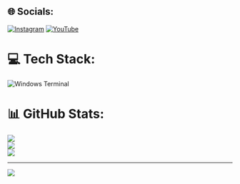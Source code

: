 
## 🌐 Socials:
[![Instagram](https://img.shields.io/badge/Instagram-%23E4405F.svg?logo=Instagram&logoColor=white)](https://instagram.com/https://www.instagram.com/wagnerfe._?igsh=MWV6cXBzdXpiNTQ2bA==) [![YouTube](https://img.shields.io/badge/YouTube-%23FF0000.svg?logo=YouTube&logoColor=white)](https://youtube.com/@https://youtube.com/@wagnersamp._?si=xcDGbSEcMuDATrav) 

# 💻 Tech Stack:
![Windows Terminal](https://img.shields.io/badge/Windows%20Terminal-%234D4D4D.svg?style=for-the-badge&logo=windows-terminal&logoColor=white)
# 📊 GitHub Stats:
![](https://github-readme-stats.vercel.app/api?username=WagnerFeliciano&theme=dark&hide_border=false&include_all_commits=false&count_private=false)<br/>
![](https://github-readme-streak-stats.herokuapp.com/?user=WagnerFeliciano&theme=dark&hide_border=false)<br/>
![](https://github-readme-stats.vercel.app/api/top-langs/?username=WagnerFeliciano&theme=dark&hide_border=false&include_all_commits=false&count_private=false&layout=compact)

---
[![](https://visitcount.itsvg.in/api?id=WagnerFeliciano&icon=0&color=0)](https://visitcount.itsvg.in)

<!-- Proudly created with GPRM ( https://gprm.itsvg.in ) -->